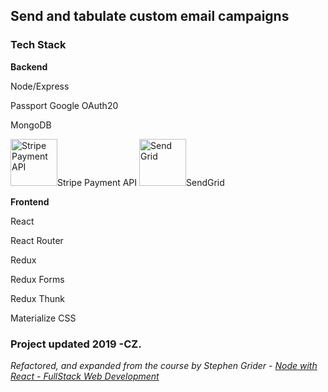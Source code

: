 ## Send and tabulate custom email campaigns

### Tech Stack

**Backend**

Node/Express

Passport Google OAuth20

MongoDB

<img src="https://i.imgur.com/ztAD2PL.png" alt="Stripe Payment API" width="75">Stripe Payment API</img>
<img src="https://i.imgur.com/XD3o1Fv.png" alt="Send Grid" width="75">SendGrid</img>

<!-- [logo]: https://i.imgur.com/ztAD2PL.png width=80px "Stripe Payment System API" -->

**Frontend**

React

React Router

Redux

Redux Forms

Redux Thunk

Materialize CSS



### Project updated 2019 -CZ.

_Refactored, and expanded from the course by Stephen Grider - [Node with React - FullStack Web Development](https://www.udemy.com/node-with-react-fullstack-web-development/)_
